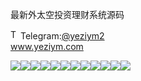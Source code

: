 最新外太空投资理财系统源码<p dir="auto"><a target="_blank" rel="noopener noreferrer nofollow" href="https://camo.githubusercontent.com/d614d90677fbc2e34c7c62ebc68c82379d87a57c4beaf05af65fec7ba6b72e36/68747470733a2f2f63646e2d69636f6e732d706e672e666c617469636f6e2e636f6d2f3531322f323131312f323131313634362e706e67"><img src="https://camo.githubusercontent.com/d614d90677fbc2e34c7c62ebc68c82379d87a57c4beaf05af65fec7ba6b72e36/68747470733a2f2f63646e2d69636f6e732d706e672e666c617469636f6e2e636f6d2f3531322f323131312f323131313634362e706e67" alt="Telegram Icon" style="width: 16px; max-width: 100%;" data-canonical-src="https://cdn-icons-png.flaticon.com/512/2111/2111646.png"></a>Telegram:<a href="https://t.me/yeziym2" rel="nofollow">@yeziym2</a><br><a href="https://www.yeziym.com/">www.yeziym.com</a></p><img src="https://github.com/yeziym/xc6Cg67iRA/blob/main/25k6w.png"><img src="https://github.com/yeziym/xc6Cg67iRA/blob/main/finsH.png"><img src="https://github.com/yeziym/xc6Cg67iRA/blob/main/F9NBQ.png"><img src="https://github.com/yeziym/xc6Cg67iRA/blob/main/T4NZh.png"><img src="https://github.com/yeziym/xc6Cg67iRA/blob/main/GHJor.png"><img src="https://github.com/yeziym/xc6Cg67iRA/blob/main/WY0Mu.png"><img src="https://github.com/yeziym/xc6Cg67iRA/blob/main/Xz5pJ.png"><img src="https://github.com/yeziym/xc6Cg67iRA/blob/main/8VU4F.png"><img src="https://github.com/yeziym/xc6Cg67iRA/blob/main/2dCib.png"><img src="https://github.com/yeziym/xc6Cg67iRA/blob/main/xmfnr.png"><img src="https://github.com/yeziym/xc6Cg67iRA/blob/main/NRY7g.png"><img src="https://github.com/yeziym/xc6Cg67iRA/blob/main/ysF46.png">